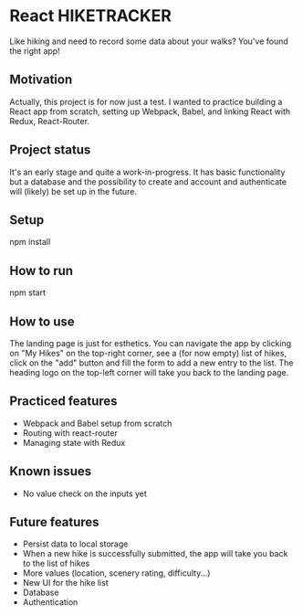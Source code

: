 # React HIKETRACKER
Like hiking and need to record some data about your walks? You've found the right app!

## Motivation
Actually, this project is for now just a test. I wanted to practice building a React app from scratch, setting up Webpack, Babel, and linking React with Redux, React-Router.

## Project status
It's an early stage and quite a work-in-progress.
It has basic functionality but a database and the possibility to create and account and authenticate will (likely) be set up in the future. 

## Setup
npm install

## How to run
npm start

## How to use
The landing page is just for esthetics.
You can navigate the app by clicking on "My Hikes" on the top-right corner, see a (for now empty) list of hikes, click on the "add" button and fill the form to add a new entry to the list.
The heading logo on the top-left corner will take you back to the landing page.

## Practiced features
- Webpack and Babel setup from scratch
- Routing with react-router
- Managing state with Redux

## Known issues
- No value check on the inputs yet

## Future features
- Persist data to local storage
- When a new hike is successfully submitted, the app will take you back to the list of hikes
- More values (location, scenery rating, difficulty...)
- New UI for the hike list
- Database
- Authentication